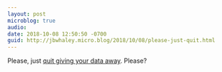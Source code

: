 ```yaml
---
layout: post
microblog: true
audio: 
date: 2018-10-08 12:50:50 -0700
guid: http://jbwhaley.micro.blog/2018/10/08/please-just-quit.html
---
```

Please, just [quit giving your data away](https://www.engadget.com/2018/10/08/google-reportedly-exposed-data-for-hundreds-of-thousands-of-user/). Please?
